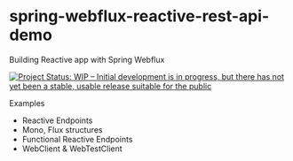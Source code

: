 # spring-webflux-reactive-rest-api-demo
 
Building Reactive app with Spring Webflux

[![Project Status: WIP – Initial development is in progress, but there has not yet been a stable, usable release suitable for the public](https://www.repostatus.org/badges/latest/wip.svg)](https://www.repostatus.org/#wip)

Examples

* Reactive Endpoints
* Mono, Flux structures
* Functional Reactive Endpoints
* WebClient & WebTestClient
